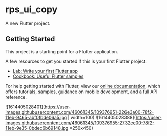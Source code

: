 # rps_ui_copy

A new Flutter project.

## Getting Started

This project is a starting point for a Flutter application.

A few resources to get you started if this is your first Flutter project:

- [Lab: Write your first Flutter app](https://flutter.dev/docs/get-started/codelab)
- [Cookbook: Useful Flutter samples](https://flutter.dev/docs/cookbook)

For help getting started with Flutter, view our
[online documentation](https://flutter.dev/docs), which offers tutorials,
samples, guidance on mobile development, and a full API reference.

![1614405028401](https://user-images.githubusercontent.com/46061345/109376951-226e3a00-78f2-11eb-9465-abf0fbde06a5.jpg | width=100)
![1614405028388](https://user-images.githubusercontent.com/46061345/109376955-2732ee00-78f2-11eb-9e35-0bdec6b69148.jpg =250x450)

